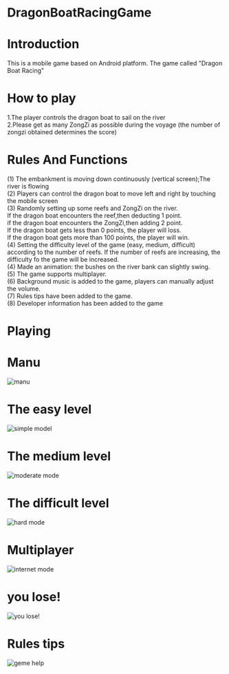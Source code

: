 # DragonBoatRacingGame
# Introduction
This is a mobile game based on Android platform. The game called "Dragon Boat Racing"     
# How to play
1.The player controls the dragon boat to sail on the river     
2.Please get as many ZongZi as possible during the voyage (the number of zongzi obtained determines the score)    
# Rules And Functions         
(1) The embankment is moving down continuously (vertical screen);The river is flowing    
(2) Players can control the dragon boat to move left and right by touching the mobile screen     
(3) Randomly setting up some reefs and ZongZi on the river.     
    If the dragon boat encounters the reef,then deducting 1 point.    
    if the dragon boat encounters the ZongZi,then adding 2 point.    
    If the dragon boat gets less than 0 points, the player will loss.   
    If the dragon boat gets more than 100 points, the player will win.   
(4) Setting the difficulty level of the game (easy, medium, difficult) according to the number of reefs. If the number of reefs are increasing, the difficulty fo the game will       be increased.    
(4) Made an animation: the bushes on the river bank can slightly swing.  
(5) The game supports multiplayer.  
(6) Background music is added to the game, players can manually adjust the volume.  
(7) Rules tips have been added to the game.  
(8) Developer information has been added to the game   
  
# Playing
# Manu
![manu](https://github.com/Huang2077/Android_Dragon-Boat-Racing-Game/blob/master/main%20menu.png)
# The easy level
![simple model](https://github.com/Huang2077/Android_Dragon-Boat-Racing-Game/blob/master/simple%20mode.png)  
# The medium level
![moderate mode](https://github.com/Huang2077/Android_Dragon-Boat-Racing-Game/blob/master/moderate%20mode.png)
# The difficult level
![hard mode](https://github.com/Huang2077/Android_Dragon-Boat-Racing-Game/blob/master/hard%20mode.png)
# Multiplayer
![internet mode](https://github.com/Huang2077/Android_Dragon-Boat-Racing-Game/blob/master/internet%20model.png) 
# you lose!
![you lose!](https://github.com/Huang2077/Android_Dragon-Boat-Racing-Game/blob/master/you%20lose!.png)   
# Rules tips
![geme help](https://github.com/Huang2077/Android_Dragon-Boat-Racing-Game/blob/master/game%20help.png)     

